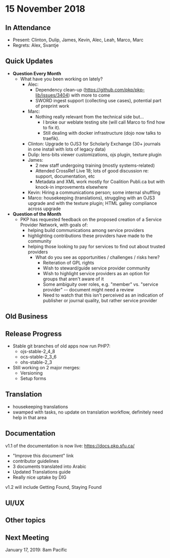 # 15 November 2018

In Attendance
-------------

-   Present: Clinton, Dulip, James, Kevin, Alec, Leah, Marco, Marc
-   Regrets: Alex, Svantje

Quick Updates
-------------

-   **Question Every Month**
    -   What have you been working on lately?
        -   Alec:
            -   Dependency clean-up (https://github.com/pkp/pkp-lib/issues/3404) with more to come
            -   SWORD ingest support (collecting use cases), potential part of preprint work
        -   Marc:
            -   Nothing really relevant from the technical side but...
                -   I broke our weblate testing site (will call Marco to find how to fix it).
                -   Still dealing with docker infrastructure (dojo now talks to traefik).
        -   Clinton: Upgrade to OJS3 for Scholarly Exchange (30+ journals in one install with lots of legacy data)
        -   Dulip: lens-bits viewer customizations, ojs plugin, texture plugin
        -   James:
            -   2 new staff undergoing training (mostly systems-related)
            -   Attended CrossRef Live 18; lots of good discussion re: support, documentation, etc
            -   Metadata and XML work mostly for Coalition Publi.ca but with knock-in improvements elsewhere
        -   Kevin: Hiring a communications person; some internal shuffling
        -   Marco: housekeeping (translations), struggling with an OJS3 upgrade and with the texture plugin; HTML galley compliance across upgrade
-   **Question of the Month**
    -   PKP has requested feedback on the proposed creation of a Service Provider Network, with goals of:
        -   helping build communications among service providers
        -   highlighting contributions these providers have made to the community
        -   helping those looking to pay for services to find out about trusted providers
            -   What do you see as opportunities / challenges / risks here?
                -   Reiteration of GPL rights
                -   Wish to steward/guide service provider community
                -   Wish to highlight service providers as an option for groups that aren't aware of it
                -   Some ambiguity over roles, e.g. "member" vs. "service provider" -- document might need a review
                -   Need to watch that this isn't perceived as an indication of publisher or journal quality, but rather service provider

Old Business
------------

Release Progress
----------------

-   Stable git branches of old apps now run PHP7:
    -   ojs-stable-2_4_8
    -   ocs-stable-2_3_6
    -   ohs-stable-2_3
-   Still working on 2 major merges:
    -   Versioning
    -   Setup forms

Translation
-----------

-   housekeeping translations
-   swamped with tasks, no update on translation workflow, definitely need help in that area

Documentation
-------------

v1.1 of the documentation is now live: <https://docs.pkp.sfu.ca/>

-   "Improve this document" link
-   contributor guidelines
-   3 documents translated into Arabic
-   Updated Translations guide
-   Really nice uptake by DIG

v1.2 will include Getting Found, Staying Found

UI/UX
-----

Other topics
------------

Next Meeting
------------

January 17, 2019: 8am Pacific
